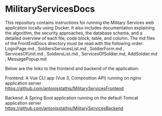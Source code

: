 # MilitaryServicesDocs
This repository contains instructions for running the Military Services web application locally using Docker. It also includes documentation explaining the algorithm, the security approaches, the database schema, and a detailed overview of each file, code block, table, and column. The md files of the FrontEndDocs directory must be read with the following order:
LoginPage.md , SoldiersServicesList.md , SoldierForm.md , ServicesOfUnit.md , SoldiersList.md , ServicesOfSoldier.md, AddSoldier.md , MessagePopup.md

Below are the links to the frontend and backend of the application:

Frontend: A Vue CLI app (Vue 3, Composition API) running on nginx application server
https://github.com/antonisstathis/MilitaryServicesFrontend

Backend: A Spring Boot application running on the default Tomcat application server
https://github.com/antonisstathis/MilitaryServicesBackend
